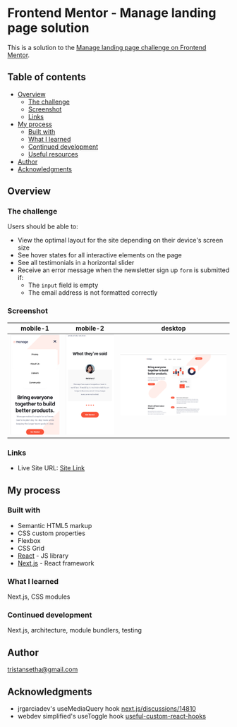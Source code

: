 # Frontend Mentor - Manage landing page solution

This is a solution to the [Manage landing page challenge on Frontend Mentor](https://www.frontendmentor.io/challenges/manage-landing-page-SLXqC6P5).

## Table of contents

- [Overview](#overview)
  - [The challenge](#the-challenge)
  - [Screenshot](#screenshot)
  - [Links](#links)
- [My process](#my-process)
  - [Built with](#built-with)
  - [What I learned](#what-i-learned)
  - [Continued development](#continued-development)
  - [Useful resources](#useful-resources)
- [Author](#author)
- [Acknowledgments](#acknowledgments)

## Overview

### The challenge

Users should be able to:

- View the optimal layout for the site depending on their device's screen size
- See hover states for all interactive elements on the page
- See all testimonials in a horizontal slider
- Receive an error message when the newsletter sign up `form` is submitted if:
  - The `input` field is empty
  - The email address is not formatted correctly

### Screenshot

|               mobile-1               |              mobile-2               |               desktop                |
| :----------------------------------: | :---------------------------------: | :----------------------------------: |
| ![mobile-ss](screenshot-mobile2.png) | ![mobile-ss](screenshot-mobile.png) | ![mobile-ss](screenshot-desktop.png) |

### Links

- Live Site URL: [Site Link](https://manage-landing-page-master-74c0w8b9q-tristansetha.vercel.app/)

## My process

### Built with

- Semantic HTML5 markup
- CSS custom properties
- Flexbox
- CSS Grid
- [React](https://reactjs.org/) - JS library
- [Next.js](https://nextjs.org/) - React framework

### What I learned

Next.js, CSS modules

### Continued development

Next.js, architecture, module bundlers, testing

## Author

tristansetha@gmail.com

## Acknowledgments

- jrgarciadev's useMediaQuery hook [next.js/discussions/14810](https://github.com/vercel/next.js/discussions/14810)
- webdev simplified's useToggle hook [useful-custom-react-hooks](https://github.com/WebDevSimplified/useful-custom-react-hooks)
